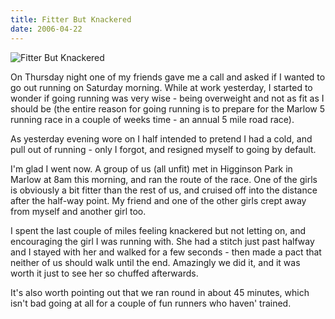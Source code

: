 ```yaml
---
title: Fitter But Knackered
date: 2006-04-22
---
```


![Fitter But Knackered](https://source.unsplash.com/s9CC2SKySJM/1600x900)

On Thursday night one of my friends gave me a call and asked if I wanted to go out running on Saturday morning. While at work yesterday, I started to wonder if going running was very wise - being overweight and not as fit as I should be (the entire reason for going running is to prepare for the Marlow 5 running race in a couple of weeks time - an annual 5 mile road race).

As yesterday evening wore on I half intended to pretend I had a cold, and pull out of running - only I forgot, and resigned myself to going by default.

I'm glad I went now. A group of us (all unfit) met in Higginson Park in Marlow at 8am this morning, and ran the route of the race. One of the girls is obviously a bit fitter than the rest of us, and cruised off into the distance after the half-way point. My friend and one of the other girls crept away from myself and another girl too.

I spent the last couple of miles feeling knackered but not letting on, and encouraging the girl I was running with. She had a stitch just past halfway and I stayed with her and walked for a few seconds - then made a pact that neither of us should walk until the end. Amazingly we did it, and it was worth it just to see her so chuffed afterwards.

It's also worth pointing out that we ran round in about 45 minutes, which isn't bad going at all for a couple of fun runners who haven' trained.